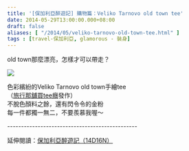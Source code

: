 ```yaml
---
title: '[保加利亞醉遊記] 購物篇：Veliko Tarnovo old town tee'
date: 2014-05-29T13:00:00.000+08:00
draft: false
aliases: [ "/2014/05/veliko-tarnovo-old-town-tee.html" ]
tags : [travel-保加利亞, glamorous - 裝身]
---
```


old town那麼漂亮，怎樣才可以帶走？  

![](/images/bulgariatee.jpg)

色彩繽紛的Veliko Tarnovo old town手繪tee  
（[旅行那舖買tee癮](https://hidie.net/okinawa2e/)發作）  
不脫色顏料之餘，還有閃令令的金粉  
每一件都獨一無二，不要羨慕我喔～  
  
\-----------------------------------------------  
  
延伸閱讀：[保加利亞醉遊記（14D16N）](https://hidie.net/bulgaria14d16n/)
